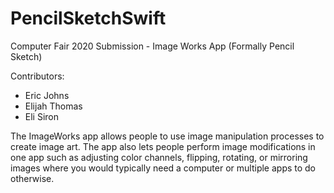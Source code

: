 # PencilSketchSwift
Computer Fair 2020 Submission - Image Works App (Formally Pencil Sketch)

Contributors:
- Eric Johns
- Elijah Thomas
- Eli Siron

The ImageWorks app allows people to use image manipulation processes to create image art. The app also lets people perform image modifications in one app such as adjusting color channels, flipping, rotating, or mirroring images where you would typically need a computer or multiple apps to do otherwise.

